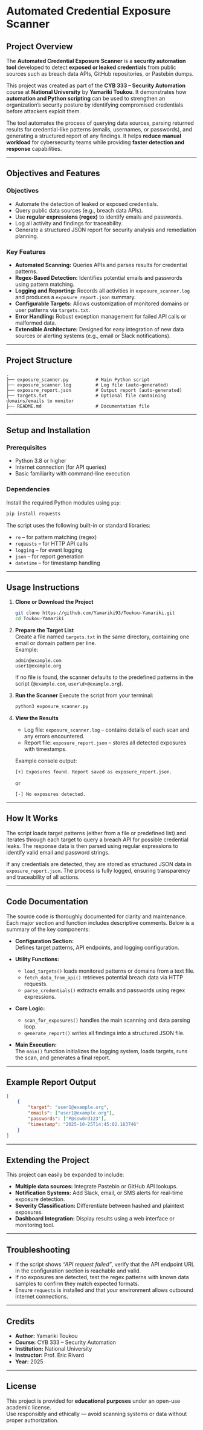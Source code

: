 # **Automated Credential Exposure Scanner**

## **Project Overview**

The **Automated Credential Exposure Scanner** is a **security automation tool** developed to detect **exposed or leaked credentials** from public sources such as breach data APIs, GitHub repositories, or Pastebin dumps.  

This project was created as part of the **CYB 333 – Security Automation** course at **National University** by **Yamariki Toukou**. It demonstrates how **automation and Python scripting** can be used to strengthen an organization’s security posture by identifying compromised credentials before attackers exploit them.

The tool automates the process of querying data sources, parsing returned results for credential-like patterns (emails, usernames, or passwords), and generating a structured report of any findings. It helps **reduce manual workload** for cybersecurity teams while providing **faster detection and response** capabilities.

---

## **Objectives and Features**

### **Objectives**
- Automate the detection of leaked or exposed credentials.  
- Query public data sources (e.g., breach data APIs).  
- Use **regular expressions (regex)** to identify emails and passwords.  
- Log all activity and findings for traceability.  
- Generate a structured JSON report for security analysis and remediation planning.  

### **Key Features**
- **Automated Scanning:** Queries APIs and parses results for credential patterns.  
- **Regex-Based Detection:** Identifies potential emails and passwords using pattern matching.  
- **Logging and Reporting:** Records all activities in `exposure_scanner.log` and produces a `exposure_report.json` summary.  
- **Configurable Targets:** Allows customization of monitored domains or user patterns via `targets.txt`.  
- **Error Handling:** Robust exception management for failed API calls or malformed data.  
- **Extensible Architecture:** Designed for easy integration of new data sources or alerting systems (e.g., email or Slack notifications).

---

## **Project Structure**

```
.
├── exposure_scanner.py          # Main Python script
├── exposure_scanner.log         # Log file (auto-generated)
├── exposure_report.json         # Output report (auto-generated)
├── targets.txt                  # Optional file containing domains/emails to monitor
├── README.md                    # Documentation file
```

---

## **Setup and Installation**

### **Prerequisites**
- Python 3.8 or higher  
- Internet connection (for API queries)  
- Basic familiarity with command-line execution  

### **Dependencies**
Install the required Python modules using `pip`:
```bash
pip install requests
```

The script uses the following built-in or standard libraries:
- `re` – for pattern matching (regex)
- `requests` – for HTTP API calls
- `logging` – for event logging
- `json` – for report generation
- `datetime` – for timestamp handling

---

## **Usage Instructions**

1. **Clone or Download the Project**
   ```bash
   git clone https://github.com/Yamariki93/Toukou-Yamariki.git
   cd Toukou-Yamariki
   ```

2. **Prepare the Target List**  
   Create a file named `targets.txt` in the same directory, containing one email or domain pattern per line.  
   Example:
   ```
   admin@example.com
   user1@example.org
   ```

   If no file is found, the scanner defaults to the predefined patterns in the script (`@example.com`, `user\d+@example.org`).

3. **Run the Scanner**
   Execute the script from your terminal:
   ```bash
   python3 exposure_scanner.py
   ```

4. **View the Results**
   - Log file: `exposure_scanner.log` – contains details of each scan and any errors encountered.  
   - Report file: `exposure_report.json` – stores all detected exposures with timestamps.

   Example console output:
   ```
   [+] Exposures found. Report saved as exposure_report.json.
   ```
   or  
   ```
   [-] No exposures detected.
   ```

---

## **How It Works**

The script loads target patterns (either from a file or predefined list) and iterates through each target to query a breach API for possible credential leaks. The response data is then parsed using regular expressions to identify valid email and password strings.  

If any credentials are detected, they are stored as structured JSON data in `exposure_report.json`. The process is fully logged, ensuring transparency and traceability of all actions.

---

## **Code Documentation**

The source code is thoroughly documented for clarity and maintenance. Each major section and function includes descriptive comments. Below is a summary of the key components:

- **Configuration Section:**  
  Defines target patterns, API endpoints, and logging configuration.  

- **Utility Functions:**  
  - `load_targets()` loads monitored patterns or domains from a text file.  
  - `fetch_data_from_api()` retrieves potential breach data via HTTP requests.  
  - `parse_credentials()` extracts emails and passwords using regex expressions.  

- **Core Logic:**  
  - `scan_for_exposures()` handles the main scanning and data parsing loop.  
  - `generate_report()` writes all findings into a structured JSON file.  

- **Main Execution:**  
  The `main()` function initializes the logging system, loads targets, runs the scan, and generates a final report.

---

## **Example Report Output**

```json
[
    {
        "target": "user1@example.org",
        "emails": ["user1@example.org"],
        "passwords": ["P@ssw0rd123"],
        "timestamp": "2025-10-25T14:45:02.183746"
    }
]
```

---

## **Extending the Project**

This project can easily be expanded to include:
- **Multiple data sources:** Integrate Pastebin or GitHub API lookups.  
- **Notification Systems:** Add Slack, email, or SMS alerts for real-time exposure detection.  
- **Severity Classification:** Differentiate between hashed and plaintext exposures.  
- **Dashboard Integration:** Display results using a web interface or monitoring tool.  

---

## **Troubleshooting**

- If the script shows *“API request failed”*, verify that the API endpoint URL in the configuration section is reachable and valid.  
- If no exposures are detected, test the regex patterns with known data samples to confirm they match expected formats.  
- Ensure `requests` is installed and that your environment allows outbound internet connections.  

---

## **Credits**

- **Author:** Yamariki Toukou  
- **Course:** CYB 333 – Security Automation  
- **Institution:** National University  
- **Instructor:** Prof. Eric Rivard  
- **Year:** 2025  

---

## **License**

This project is provided for **educational purposes** under an open-use academic license.  
Use responsibly and ethically — avoid scanning systems or data without proper authorization.
